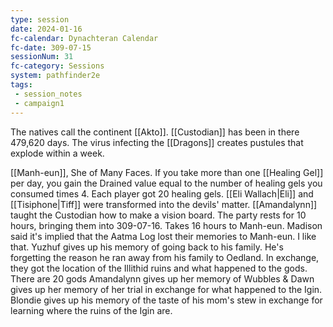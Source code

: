 ```yaml
---
type: session
date: 2024-01-16
fc-calendar: Dynachteran Calendar
fc-date: 309-07-15
sessionNum: 31
fc-category: Sessions
system: pathfinder2e
tags: 
 - session_notes
 - campaign1
---
```


The natives call the continent [[Akto]]. [[Custodian]] has been in there 479,620 days.
The virus infecting the [[Dragons]] creates pustules that explode within a week.

[[Manh-eun]], She of Many Faces.
If you take more than one [[Healing Gel]] per day, you gain the Drained value equal to the number of healing gels you consumed times 4. Each player got 20 healing gels.
[[Eli Wallach|Eli]] and [[Tisiphone|Tiff]] were transformed into the devils' matter.
[[Amandalynn]] taught the Custodian how to make a vision board.
The party rests for 10 hours, bringing them into 309-07-16. Takes 16 hours to Manh-eun.
Madison said it's implied that the Aatma Log lost their memories to Manh-eun. I like that.
Yuzhuf gives up his memory of going back to his family. He's forgetting the reason he ran away from his family to Oedland. In exchange, they got the location of the Illithid ruins and what happened to the gods.
There are 20 gods
Amandalynn gives up her memory of Wubbles & Dawn gives up her memory of her trial in exchange for what happened to the Igin.
Blondie gives up his memory of the taste of his mom's stew in exchange for learning where the ruins of the Igin are.